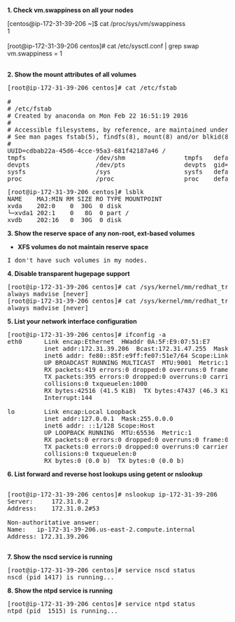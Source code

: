 
<b>1. Check vm.swappiness on all your nodes</b>

[centos@ip-172-31-39-206 ~]$ cat /proc/sys/vm/swappiness <br/>
1 <br/>
<br/>
[root@ip-172-31-39-206 centos]# cat /etc/sysctl.conf | grep swap<br/>
vm.swappiness = 1<br/>
<br/>

<b>2. Show the mount attributes of all volumes</b>

<pre>
[root@ip-172-31-39-206 centos]# cat /etc/fstab 

#
# /etc/fstab
# Created by anaconda on Mon Feb 22 16:51:19 2016
#
# Accessible filesystems, by reference, are maintained under '/dev/disk'
# See man pages fstab(5), findfs(8), mount(8) and/or blkid(8) for more info
#
UUID=cdbab22a-45d6-4cce-95a3-681f42187a46 /                       ext4    defaults        1 1
tmpfs                   /dev/shm                tmpfs   defaults        0 0
devpts                  /dev/pts                devpts  gid=5,mode=620  0 0
sysfs                   /sys                    sysfs   defaults        0 0
proc                    /proc                   proc    defaults        0 0
</pre>

<pre>
[root@ip-172-31-39-206 centos]# lsblk 
NAME    MAJ:MIN RM SIZE RO TYPE MOUNTPOINT
xvda    202:0    0  30G  0 disk 
└─xvda1 202:1    0   8G  0 part /
xvdb    202:16   0  30G  0 disk 
</pre>

<b>3. Show the reserve space of any non-root, ext-based volumes
- XFS volumes do not maintain reserve space</b>

<pre>
I don't have such volumes in my nodes.
</pre>


<b>4. Disable transparent hugepage support</b>

<pre>
[root@ip-172-31-39-206 centos]# cat /sys/kernel/mm/redhat_transparent_hugepage/enabled
always madvise [never]
[root@ip-172-31-39-206 centos]# cat /sys/kernel/mm/redhat_transparent_hugepage/defrag
always madvise [never]
</pre>

<b>5. List your network interface configuration</b>
<pre>
[root@ip-172-31-39-206 centos]# ifconfig -a
eth0      Link encap:Ethernet  HWaddr 0A:5F:E9:07:51:E7  
          inet addr:172.31.39.206  Bcast:172.31.47.255  Mask:255.255.240.0
          inet6 addr: fe80::85f:e9ff:fe07:51e7/64 Scope:Link
          UP BROADCAST RUNNING MULTICAST  MTU:9001  Metric:1
          RX packets:419 errors:0 dropped:0 overruns:0 frame:0
          TX packets:395 errors:0 dropped:0 overruns:0 carrier:0
          collisions:0 txqueuelen:1000 
          RX bytes:42516 (41.5 KiB)  TX bytes:47437 (46.3 KiB)
          Interrupt:144 

lo        Link encap:Local Loopback  
          inet addr:127.0.0.1  Mask:255.0.0.0
          inet6 addr: ::1/128 Scope:Host
          UP LOOPBACK RUNNING  MTU:65536  Metric:1
          RX packets:0 errors:0 dropped:0 overruns:0 frame:0
          TX packets:0 errors:0 dropped:0 overruns:0 carrier:0
          collisions:0 txqueuelen:0 
          RX bytes:0 (0.0 b)  TX bytes:0 (0.0 b)
</pre>

<b>6. List forward and reverse host lookups using getent or nslookup</b>

<pre>

[root@ip-172-31-39-206 centos]# nslookup ip-172-31-39-206
Server:		172.31.0.2
Address:	172.31.0.2#53

Non-authoritative answer:
Name:	ip-172-31-39-206.us-east-2.compute.internal
Address: 172.31.39.206

</pre>

<b>7. Show the nscd service is running</b>

<pre>
[root@ip-172-31-39-206 centos]# service nscd status
nscd (pid 1417) is running...
</pre>

<b>8. Show the ntpd service is running</b>

<pre>
[root@ip-172-31-39-206 centos]# service ntpd status
ntpd (pid  1515) is running...
</pre>